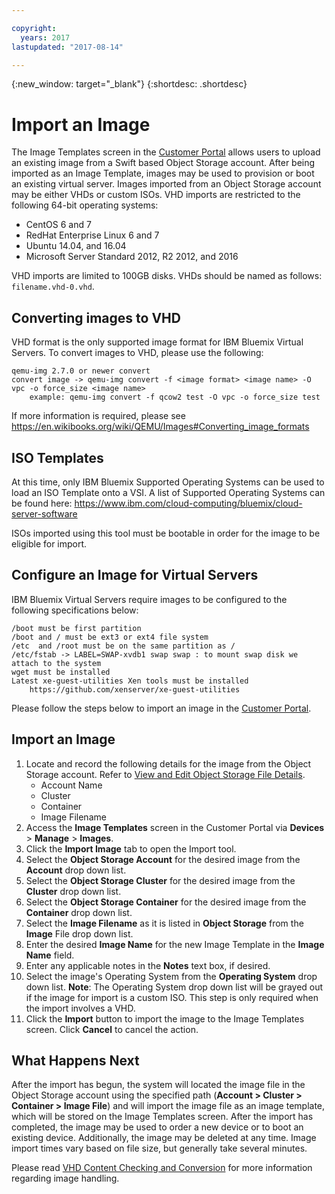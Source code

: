 ```yaml
---

copyright:
  years: 2017
lastupdated: "2017-08-14"

---
```

{:new_window: target="_blank"}
{:shortdesc: .shortdesc}

# Import an Image 

The Image Templates screen in the [Customer Portal](https://control.softlayer.com/) allows users to upload an existing image from a Swift based Object Storage account.  After being imported as an Image Template, images may be used to provision or boot an existing virtual server. Images imported from an Object Storage account may be either VHDs or custom ISOs. VHD imports are restricted to the following 64-bit operating systems:

 - CentOS 6 and 7
 - RedHat Enterprise Linux 6 and 7
 - Ubuntu 14.04, and 16.04
 - Microsoft Server Standard 2012, R2 2012, and 2016

VHD imports are limited to 100GB disks. VHDs should be named as follows: `filename.vhd-0.vhd`.

## Converting images to VHD

VHD format is the only supported image format for IBM Bluemix Virtual Servers. To convert images to VHD, please use the following:

    qemu-img 2.7.0 or newer convert
    convert image -> qemu-img convert -f <image format> <image name> -O vpc -o force_size <image name>
        example: qemu-img convert -f qcow2 test -O vpc -o force_size test

If more information is required, please see https://en.wikibooks.org/wiki/QEMU/Images#Converting_image_formats

##  ISO Templates

At this time, only IBM Bluemix Supported Operating Systems can be used to load an ISO Template onto a VSI. A list of Supported Operating Systems can be found here: https://www.ibm.com/cloud-computing/bluemix/cloud-server-software

ISOs imported using this tool must be bootable in order for the image to be eligible for import.

## Configure an Image for Virtual Servers

IBM Bluemix Virtual Servers require images to be configured to the following specifications below:

    /boot must be first partition
    /boot and / must be ext3 or ext4 file system
    /etc  and /root must be on the same partition as /
    /etc/fstab -> LABEL=SWAP-xvdb1 swap swap : to mount swap disk we attach to the system
    wget must be installed
    Latest xe-guest-utilities Xen tools must be installed
        https://github.com/xenserver/xe-guest-utilities

Please follow the steps below to import an image in the [Customer Portal](https://control.softlayer.com/).

## Import an Image

1. Locate and record the following details for the image from the Object Storage account. Refer to [View and Edit Object Storage File Details](view-and-edit-object-storage-file-details.html).
   - Account Name
   - Cluster
   - Container
   - Image Filename
2. Access the **Image Templates** screen in the Customer Portal via **Devices** > **Manage** > **Images**.
3. Click the **Import Image** tab to open the Import tool.
4. Select the **Object Storage Account** for the desired image from the **Account** drop down list.
5. Select the **Object Storage Cluster** for the desired image from the **Cluster** drop down list.
6. Select the **Object Storage Container** for the desired image from the **Container** drop down list.
7. Select the **Image Filename** as it is listed in **Object Storage** from the **Image** File drop down list.
8. Enter the desired **Image Name** for the new Image Template in the **Image Name** field.
9. Enter any applicable notes in the **Notes** text box, if desired.
10. Select the image's Operating System from the **Operating System** drop down list.
    **Note**: The Operating System drop down list will be grayed out if the image for import is a custom ISO. This step is only required when the import involves a VHD.
11. Click the **Import** button to import the image to the Image Templates screen. Click **Cancel** to cancel the action.

## What Happens Next

After the import has begun, the system will located the image file in the Object Storage account using the specified path (**Account > Cluster > Container > Image File**) and will import the image file as an image template, which will be stored on the Image Templates screen. After the import has completed, the image may be used to order a new device or to boot an existing device. Additionally, the image may be deleted at any time. Image import times vary based on file size, but generally take several minutes.

Please read [VHD Content Checking and Conversion](vhd-content-checking-and-conversion.html) for more information regarding image handling.
